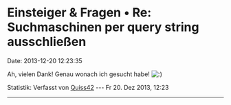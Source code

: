 Einsteiger & Fragen • Re: Suchmaschinen per query string ausschließen
=====================================================================

Date: 2013-12-20 12:23:35

Ah, vielen Dank! Genau wonach ich gesucht habe!
![:)](http://forum.suma-ev.de/images/smilies/icon_e_smile.gif "Lächeln")

Statistik: Verfasst von
[Quiss42](http://forum.suma-ev.de/memberlist.php?mode=viewprofile&u=126)
--- Fr 20. Dez 2013, 12:23

------------------------------------------------------------------------
